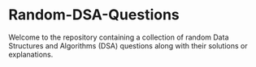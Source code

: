 # Random-DSA-Questions
Welcome to the repository containing a collection of random Data Structures and Algorithms (DSA) questions along with their solutions or explanations.
